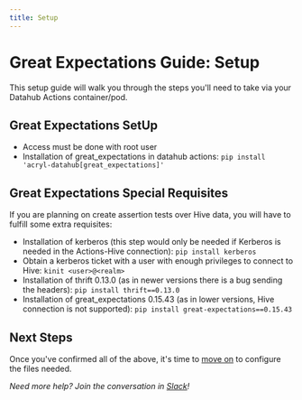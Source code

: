 ```yaml
---
title: Setup
---
```

# Great Expectations Guide: Setup 

This setup guide will walk you through the steps you'll need to take via your Datahub Actions container/pod.

## Great Expectations SetUp

* Access must be done with root user
* Installation of great_expectations in datahub actions: `pip install 'acryl-datahub[great_expectations]'`

## Great Expectations Special Requisites 

If you are planning on create assertion tests over Hive data, you will have to fulfill some extra requisites:

* Installation of kerberos (this step would only be needed if Kerberos is needed in the Actions-Hive connection): `pip install kerberos`
* Obtain a kerberos ticket with a user with enough privileges to connect to Hive: `kinit <user>@<realm>`
* Installation of thrift 0.13.0 (as in newer versions there is a bug sending the headers): `pip install thrift==0.13.0`
* Installation of great_expectations 0.15.43 (as in lower versions, Hive connection is not supported): `pip install great-expectations==0.15.43`

## Next Steps

Once you've confirmed all of the above, it's time to [move on](configuration.md) to configure the files needed.

*Need more help? Join the conversation in [Slack](http://slack.datahubproject.io)!*